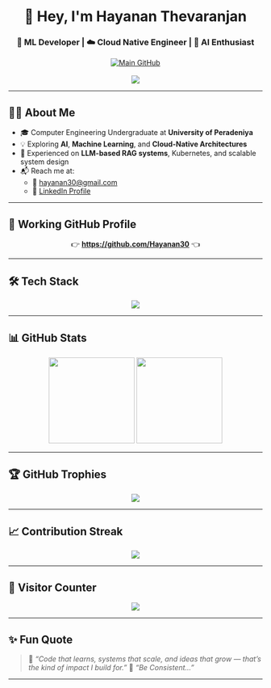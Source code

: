 <h1 align="center">👋 Hey, I'm Hayanan Thevaranjan</h1>
<h3 align="center">🚀 ML Developer | ☁️ Cloud Native Engineer | 🤖 AI Enthusiast</h3>

<p align="center">
  <a href="https://github.com/Hayanan30">
    <img src="https://img.shields.io/badge/Visit%20My%20Main%20GitHub%20Profile-%F0%9F%94%97-blue?style=for-the-badge&logo=github" alt="Main GitHub"/>
  </a>
  <br/><br/>
  <img src="https://readme-typing-svg.demolab.com?font=Fira+Code&size=22&pause=1000&color=58A6FF&center=true&width=600&lines=Undergraduate+%40+University+of+Peradeniya;AI+%2F+ML+Explorer;Cloud+Native+DevOps+Learner;RAG+%7C+LLMs+%7C+MLOps+%7C+Kubernetes" />
</p>

---

## 🧑‍💻 About Me

- 🎓 Computer Engineering Undergraduate at **University of Peradeniya**
- 💡 Exploring **AI**, **Machine Learning**, and **Cloud-Native Architectures**
- 🧠 Experienced on **LLM-based RAG systems**, Kubernetes, and scalable system design
- 📬 Reach me at:
  - 📧 [hayanan30@gmail.com](mailto:hayanan30@gmail.com)
  - 💼 [LinkedIn Profile](https://www.linkedin.com/in/hayanan-thevaranjan)

---

## 🔗 Working GitHub Profile

<p align="center">
  👉 <a href="https://github.com/Hayanan30"><strong>https://github.com/Hayanan30</strong></a> 👈  
</p>

---

## 🛠️ Tech Stack

<p align="center">
  <img src="https://skillicons.dev/icons?i=python,java,javascript,react,nodejs,flask,fastapi,docker,kubernetes,aws,linux,bash,git,github,vscode" />
</p>

---


## 📊 GitHub Stats

<p align="center">
  <img src="https://github-readme-stats.vercel.app/api?username=Hayanan30&show_icons=true&theme=tokyonight" height="170" />
  <img src="https://github-readme-stats.vercel.app/api/top-langs/?username=Hayanan30&layout=compact&theme=tokyonight" height="170" />
</p>

---

## 🏆 GitHub Trophies

<p align="center">
  <img src="https://github-profile-trophy.vercel.app/?username=Hayanan30&theme=radical&no-frame=true&no-bg=true&margin-w=10" />
</p>

---

## 📈 Contribution Streak

<p align="center">
  <img src="https://streak-stats.demolab.com?user=Hayanan30&theme=tokyonight&hide_border=true" />
</p>

---

## 🔢 Visitor Counter

<p align="center">
  <img src="https://komarev.com/ghpvc/?username=HayananT&label=Profile%20views&color=blueviolet&style=flat-square" />
</p>

---

## ✨ Fun Quote

> 💬 *“Code that learns, systems that scale, and ideas that grow — that’s the kind of impact I build for.”*
> 💬 *“Be Consistent...”*

---
